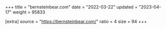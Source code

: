 +++
title = "bernsteinbear.com"
date = "2022-03-22"
updated = "2023-04-17"
weight = 95833

[extra]
source = "https://bernsteinbear.com/"
ratio = 4
size = 94
+++
